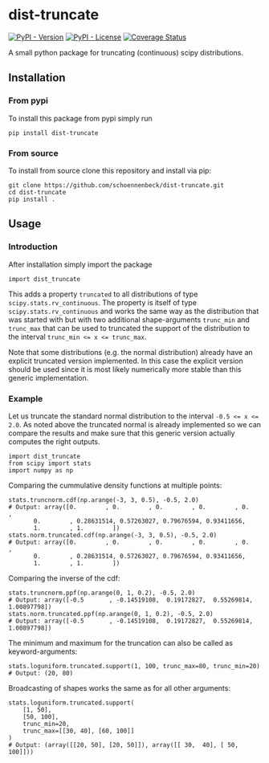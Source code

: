 # dist-truncate
[![PyPI - Version](https://img.shields.io/pypi/v/dist-truncate)](https://pypi.org/project/dist-truncate/)
[![PyPI - License](https://img.shields.io/pypi/l/dist-truncate)](https://github.com/schoennenbeck/dist-truncate/blob/main/LICENSE)
[![Coverage Status](https://coveralls.io/repos/github/schoennenbeck/dist-truncate/badge.svg)](https://coveralls.io/github/schoennenbeck/dist-truncate)

A small python package for truncating (continuous) scipy distributions.

## Installation

### From pypi

To install this package from pypi simply run

```
pip install dist-truncate
```

### From source

To install from source clone this repository and install via pip:

```
git clone https://github.com/schoennenbeck/dist-truncate.git
cd dist-truncate
pip install .
```

## Usage
### Introduction
After installation simply import the package
```
import dist_truncate
```
This adds a property `truncated` to all distributions of type `scipy.stats.rv_continuous`. The property
is itself of type `scipy.stats.rv_continuous` and works the same way as the distribution that was 
started with but with two additional shape-arguments `trunc_min` and `trunc_max` that can be used
to truncated the support of the distribution to the interval `trunc_min <= x <= trunc_max`.

Note that some distributions (e.g. the normal distribution) already have an explicit truncated version 
implemented. In this case the explicit version should be used since it is most likely numerically more
stable than this generic implementation.

### Example

Let us truncate the standard normal distribution to the interval `-0.5 <= x <= 2.0`. As noted above
the truncated normal is already implemented so we can compare the results and make sure that this
generic version actually computes the right outputs.
```
import dist_truncate
from scipy import stats
import numpy as np
```
Comparing the cummulative density functions at multiple points:
```
stats.truncnorm.cdf(np.arange(-3, 3, 0.5), -0.5, 2.0)
# Output: array([0.        , 0.        , 0.        , 0.        , 0.        ,
       0.        , 0.28631514, 0.57263027, 0.79676594, 0.93411656,
       1.        , 1.        ])
stats.norm.truncated.cdf(np.arange(-3, 3, 0.5), -0.5, 2.0)
# Output: array([0.        , 0.        , 0.        , 0.        , 0.        ,
       0.        , 0.28631514, 0.57263027, 0.79676594, 0.93411656,
       1.        , 1.        ])
```

Comparing the inverse of the cdf:
```
stats.truncnorm.ppf(np.arange(0, 1, 0.2), -0.5, 2.0)
# Output: array([-0.5       , -0.14519108,  0.19172827,  0.55269814,  1.00897798])
stats.norm.truncated.ppf(np.arange(0, 1, 0.2), -0.5, 2.0)
# Output: array([-0.5       , -0.14519108,  0.19172827,  0.55269814,  1.00897798])
```

The minimum and maximum for the truncation can also be called as keyword-arguments:
```
stats.loguniform.truncated.support(1, 100, trunc_max=80, trunc_min=20)
# Output: (20, 80)
```

Broadcasting of shapes works the same as for all other arguments:
```
stats.loguniform.truncated.support(
    [1, 50],
    [50, 100],
    trunc_min=20,
    trunc_max=[[30, 40], [60, 100]]
)
# Output: (array([[20, 50], [20, 50]]), array([[ 30,  40], [ 50, 100]]))
```